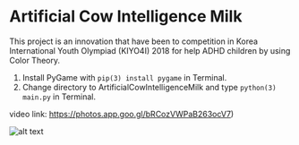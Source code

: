 # Artificial Cow Intelligence Milk

This project is an innovation that have been to competition in Korea International Youth Olympiad (KIYO4I) 2018 for help ADHD children by using Color Theory.

1. Install PyGame with ``` pip(3) install pygame ``` in Terminal.
2. Change directory to ArtificialCowIntelligenceMilk and type ```python(3) main.py``` in Terminal.

video link: https://photos.app.goo.gl/bRCozVWPaB263ocV7)

![alt text](https://github.com/filmer2002/ArtificialCowIntelligenceMilk/blob/master/screen_shot.png)
